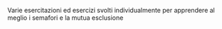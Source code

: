 Varie esercitazioni ed esercizi svolti individualmente per apprendere al meglio i semafori e la mutua esclusione
